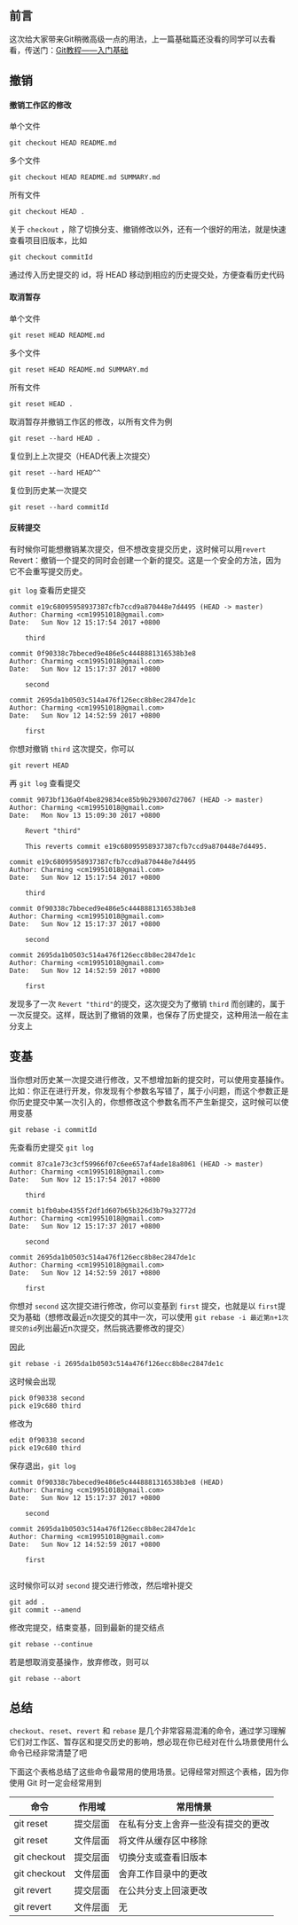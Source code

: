 ## 前言

这次给大家带来Git稍微高级一点的用法，上一篇基础篇还没看的同学可以去看看，传送门：[Git教程——入门基础]()

## 撤销

#### 撤销工作区的修改  

单个文件
```
git checkout HEAD README.md
```
多个文件
```
git checkout HEAD README.md SUMMARY.md
```
所有文件
```
git checkout HEAD .
```

关于 `checkout` ，除了切换分支、撤销修改以外，还有一个很好的用法，就是快速查看项目旧版本，比如

```
git checkout commitId
```
通过传入历史提交的 id，将 HEAD 移动到相应的历史提交处，方便查看历史代码

#### 取消暂存

单个文件
```
git reset HEAD README.md
```
多个文件

```
git reset HEAD README.md SUMMARY.md
```
所有文件

```
git reset HEAD .
```
取消暂存并撤销工作区的修改，以所有文件为例

```
git reset --hard HEAD .
```

复位到上上次提交（HEAD代表上次提交）

```
git reset --hard HEAD^^
```
复位到历史某一次提交

```
git reset --hard commitId
```

#### 反转提交

有时候你可能想撤销某次提交，但不想改变提交历史，这时候可以用`revert`  
Revert：撤销一个提交的同时会创建一个新的提交。这是一个安全的方法，因为它不会重写提交历史。

`git log` 查看历史提交

```
commit e19c68095958937387cfb7ccd9a870448e7d4495 (HEAD -> master)
Author: Charming <cm19951018@gmail.com>
Date:   Sun Nov 12 15:17:54 2017 +0800

    third

commit 0f90338c7bbeced9e486e5c4448881316538b3e8
Author: Charming <cm19951018@gmail.com>
Date:   Sun Nov 12 15:17:37 2017 +0800

    second

commit 2695da1b0503c514a476f126ecc8b8ec2847de1c
Author: Charming <cm19951018@gmail.com>
Date:   Sun Nov 12 14:52:59 2017 +0800

    first

```

你想对撤销 `third` 这次提交，你可以

```
git revert HEAD
```
再 `git log` 查看提交

```
commit 9073bf136a0f4be829834ce85b9b293007d27067 (HEAD -> master)
Author: Charming <cm19951018@gmail.com>
Date:   Mon Nov 13 15:09:30 2017 +0800

    Revert "third"

    This reverts commit e19c68095958937387cfb7ccd9a870448e7d4495.

commit e19c68095958937387cfb7ccd9a870448e7d4495
Author: Charming <cm19951018@gmail.com>
Date:   Sun Nov 12 15:17:54 2017 +0800

    third

commit 0f90338c7bbeced9e486e5c4448881316538b3e8
Author: Charming <cm19951018@gmail.com>
Date:   Sun Nov 12 15:17:37 2017 +0800

    second

commit 2695da1b0503c514a476f126ecc8b8ec2847de1c
Author: Charming <cm19951018@gmail.com>
Date:   Sun Nov 12 14:52:59 2017 +0800

    first

```
发现多了一次 `Revert "third"`的提交，这次提交为了撤销 `third` 而创建的，属于一次反提交。这样，既达到了撤销的效果，也保存了历史提交，这种用法一般在主分支上


## 变基

当你想对历史某一次提交进行修改，又不想增加新的提交时，可以使用变基操作。  
比如：你正在进行开发，你发现有个参数名写错了，属于小问题，而这个参数正是你历史提交中某一次引入的，你想修改这个参数名而不产生新提交，这时候可以使用变基

```
git rebase -i commitId
```
先查看历史提交 `git log`

```
commit 87ca1e73c3cf59966f07c6ee657af4ade18a8061 (HEAD -> master)
Author: Charming <cm19951018@gmail.com>
Date:   Sun Nov 12 15:17:54 2017 +0800

    third

commit b1fb0abe4355f2df1d607b65b326d3b79a32772d
Author: Charming <cm19951018@gmail.com>
Date:   Sun Nov 12 15:17:37 2017 +0800

    second

commit 2695da1b0503c514a476f126ecc8b8ec2847de1c
Author: Charming <cm19951018@gmail.com>
Date:   Sun Nov 12 14:52:59 2017 +0800

    first
```

你想对 `second` 这次提交进行修改，你可以变基到 `first` 提交，也就是以 `first`提交为基础（想修改最近n次提交的其中一次，可以使用 `git rebase -i 最近第n+1次提交的id`列出最近n次提交，然后挑选要修改的提交）  

因此

```
git rebase -i 2695da1b0503c514a476f126ecc8b8ec2847de1c
```
这时候会出现

```
pick 0f90338 second
pick e19c680 third

```
修改为

```
edit 0f90338 second
pick e19c680 third
```
保存退出，`git log`

```
commit 0f90338c7bbeced9e486e5c4448881316538b3e8 (HEAD)
Author: Charming <cm19951018@gmail.com>
Date:   Sun Nov 12 15:17:37 2017 +0800

    second

commit 2695da1b0503c514a476f126ecc8b8ec2847de1c
Author: Charming <cm19951018@gmail.com>
Date:   Sun Nov 12 14:52:59 2017 +0800

    first
    
```
这时候你可以对 `second` 提交进行修改，然后增补提交

```
git add .
git commit --amend
```
修改完提交，结束变基，回到最新的提交结点

```
git rebase --continue
```
若是想取消变基操作，放弃修改，则可以

```
git rebase --abort

```

## 总结

`checkout`、`reset`、`revert` 和 `rebase` 是几个非常容易混淆的命令，通过学习理解它们对工作区、暂存区和提交历史的影响，想必现在你已经对在什么场景使用什么命令已经非常清楚了吧  

下面这个表格总结了这些命令最常用的使用场景。记得经常对照这个表格，因为你使用 Git 时一定会经常用到

命令	|作用域|	常用情景
-|-|-
git reset|	提交层面|	在私有分支上舍弃一些没有提交的更改
git reset|	文件层面|	将文件从缓存区中移除
git checkout|	提交层面|	切换分支或查看旧版本
git checkout|	文件层面|	舍弃工作目录中的更改
git revert|	提交层面|	在公共分支上回滚更改
git revert|	文件层面|	无















